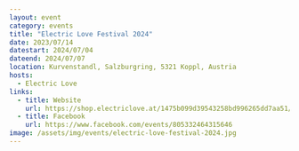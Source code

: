 ```yaml
---
layout: event
category: events
title: "Electric Love Festival 2024"
date: 2023/07/14
datestart: 2024/07/04
dateend: 2024/07/07
location: Kurvenstandl, Salzburgring, 5321 Koppl, Austria
hosts:
  - Electric Love
links:
  - title: Website
    url: https://shop.electriclove.at/1475b099d39543258bd996265dd7aa51/
  - title: Facebook
    url: https://www.facebook.com/events/805332464315646
image: /assets/img/events/electric-love-festival-2024.jpg
---
```

